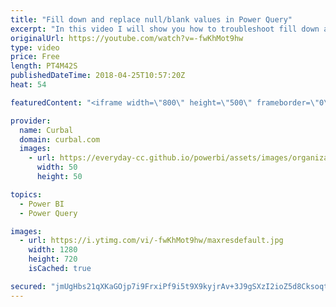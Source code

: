```yaml
---
title: "Fill down and replace null/blank values in Power Query"
excerpt: "In this video I will show you how to troubleshoot fill down and replace blank values.  If you are trying to fill down blank values or replace null values you might see that power query ignores it completely. In this video I will show you how to fix this issues.    Looking for a download file? Go to our"
originalUrl: https://youtube.com/watch?v=-fwKhMot9hw
type: video
price: Free
length: PT4M42S
publishedDateTime: 2018-04-25T10:57:20Z
heat: 54

featuredContent: "<iframe width=\"800\" height=\"500\" frameborder=\"0\" src=\"https://www.youtube.com/embed/-fwKhMot9hw\" allow=\"accelerometer; autoplay; encrypted-media; gyroscope; picture-in-picture\" allowfullscreen></iframe>"

provider:
  name: Curbal
  domain: curbal.com
  images:
    - url: https://everyday-cc.github.io/powerbi/assets/images/organizations/curbal.com-50x50.jpg
      width: 50
      height: 50

topics:
  - Power BI
  - Power Query

images:
  - url: https://i.ytimg.com/vi/-fwKhMot9hw/maxresdefault.jpg
    width: 1280
    height: 720
    isCached: true

secured: "jmUgHbs21qXKaGOjp7i9FrxiPf9i5t9X9kyjrAv+3J9gSXzI2ioZ5d8CksoqtFkE9t+VBpwhsOVmGIRxHYvvHqjZw1O479BALZELG4oabm03+3O14RfTpjiGRKTv/Mlc+tRYMXWzTzw5MTgLyX6vu4uuXSPe3xPUGkgYyq+nvfUIa/y+hQGiQd6iF8w2B1cjI76VTcmTVOk30vBszz5c8g9PaF5gNrgY69Cvsc8pq/wGf1cUwyiakR8hna/1WA2e4dtapjlo+ltOZggO4JTRoT5kuMfQLUC/ch5W8ZNV6kMFG/kL+6W7I1WCwk3Zc2Rd9W6uDexk6JLWOLBr17ILSoLLjDHBdAcecKtzAV0ZmV0czkwmi6D2c7E+xUidteAczzuaNHiWBgnDd7fPhZHS1ZGYXGY1H8A/FcVqxeVtxmk=;Zp2h2sNN3XnDeVMsfHgc6g=="
---
```


